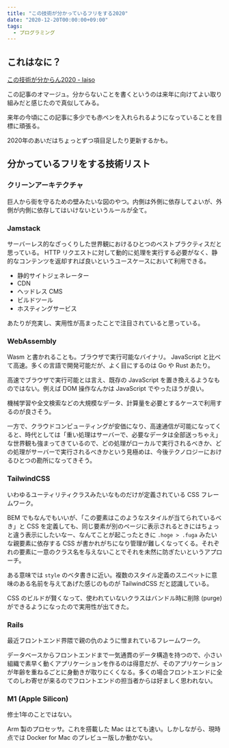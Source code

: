 ```yaml
---
title: "この技術が分かっているフリをする2020"
date: "2020-12-20T00:00:00+09:00"
tags:
  - プログラミング
---
```


## これはなに？

[この技術が分からん2020 - laiso](https://laiso.hatenablog.com/entry/kanzen-ni-i-dont-know)

この記事のオマージュ。分からないことを書くというのは来年に向けてよい取り組みだと感じたので真似してみる。

来年の今頃にこの記事に多少でも赤ペンを入れられるようになっていることを目標に頑張る。

2020年のあいだはちょっとずつ項目足したり更新するかも。

## 分かっているフリをする技術リスト

### クリーンアーキテクチャ

巨人から街を守るための壁みたいな図のやつ。内側は外側に依存してよいが、外側が内側に依存してはいけないというルールが全て。

### Jamstack

サーバーレス的なざっくりした世界観におけるひとつのベストプラクティスだと思っている。 HTTP リクエストに対して動的に処理を実行する必要がなく、静的なコンテンツを返却すれば良いというユースケースにおいて利用できる。

- 静的サイトジェネレーター
- CDN
- ヘッドレス CMS
- ビルドツール
- ホスティングサービス

あたりが充実し、実用性が高まったことで注目されていると思っている。

### WebAssembly

Wasm と書かれることも。ブラウザで実行可能なバイナリ。 JavaScript と比べて高速。多くの言語で開発可能だが、よく目にするのは Go や Rust あたり。

高速でブラウザで実行可能とは言え、既存の JavaScript を置き換えるようなものではない。例えば DOM 操作なんかは JavaScript でやったほうが良い。

機械学習や全文検索などの大規模なデータ、計算量を必要とするケースで利用するのが良さそう。

一方で、クラウドコンピューティングが安価になり、高速通信が可能になってくると、時代としては「重い処理はサーバーで、必要なデータは全部送っちゃえ」な世界観も強まってきているので、どの処理がローカルで実行されるべきか、どの処理がサーバーで実行されるべきかという見極めは、今後テクノロジーにおけるひとつの勘所になってきそう。

### TailwindCSS

いわゆるユーティリティクラスみたいなものだけが定義されている CSS フレームワーク。

BEM でもなんでもいいが、「この要素はこのようなスタイルが当てられているべき」と CSS を定義しても、同じ要素が別のページに表示されるときにはちょっと違う表示にしたいなー、なんてことが起こったときに `.hoge > .fuga` みたいな親要素に依存する CSS が書かれがちになり管理が難しくなってくる。それぞれの要素に一意のクラス名を与えないことでそれを未然に防ぎたいというアプローチ。

ある意味では `style` のベタ書きに近い。複数のスタイル定義のスニペットに意味のある名前を与えてあげた感じのものが TailwindCSS だと認識している。

CSS のビルドが賢くなって、使われていないクラスはバンドル時に削除 (purge) ができるようになったので実用性が出てきた。

### Rails

最近フロントエンド界隈で親の仇のように憎まれているフレームワーク。

データベースからフロントエンドまで一気通貫のデータ構造を持つので、小さい組織で素早く動くアプリケーションを作るのは得意だが、そのアプリケーションが年齢を重ねるごとに身動きが取りにくくなる。多くの場合フロントエンドに全てのしわ寄せが来るのでフロントエンドの担当者からは好ましく思われない。

### M1 (Apple Silicon)

修士1年のことではない。

Arm 製のプロセッサ。これを搭載した Mac はとても速い。しかしながら、現時点では Docker for Mac のプレビュー版しか動かない。


